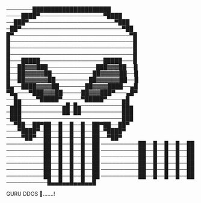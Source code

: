 
───────█████████████████████
────████▀─────────────────▀████
──███▀───────────────────────▀███
─██▀───────────────────────────▀██
█▀───────────────────────────────▀█
█─────────────────────────────────█
█─────────────────────────────────█
█─────────────────────────────────█
█───█████─────────────────█████───█
█──██▓▓▓███─────────────███▓▓▓██──█
█──██▓▓▓▓▓██───────────██▓▓▓▓▓██──█
█──██▓▓▓▓▓▓██─────────██▓▓▓▓▓▓██──█
█▄──████▓▓▓▓██───────██▓▓▓▓████──▄█
▀█▄───▀███▓▓▓██─────██▓▓▓███▀───▄█▀
──█▄────▀█████▀─────▀█████▀────▄█
─▄██───────────▄█─█▄───────────██▄
─███───────────██─██───────────███
─███───────────────────────────███
──▀██──██▀██──█──█──█──██▀██──██▀
───▀████▀─██──█──█──█──██─▀████▀
────▀██▀──██──█──█──█──██──▀██▀
──────────██──█──█──█──██
──────────██──█──█──█──██
──────────██──█──█──█──██
──────────██──█──█──█──██
──────────██──█──█──█──██
──────────██──█──█──█──██
──────────██──█──█──█──██
──────────██──█──█──█──██
──────────██──█──█──█──██
──────────██──█──█──█──██
──────────██──█──█──█──██
──────────██──█──█──█──██
───────────█▄▄█▄▄█▄▄█▄▄█

GURU DDOS 🤫.......!
